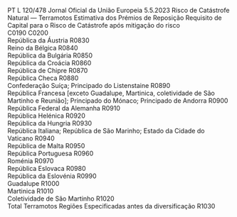 PT  L 120/478 Jornal Oficial da União Europeia 5.5.2023
 Risco de Catástrofe Natural — Terramotos  Estimativa dos Prémios de 
Reposição  Requisito de Capital para 
o Risco de Catástrofe 
após mitigação do risco  
C0190  C0200  
República da Áustria  R0830  
Reino da Bélgica  R0840  
República da Bulgária  R0850  
República da Croácia  R0860  
República de Chipre  R0870  
República Checa  R0880  
Confederação Suíça; Principado do Listenstaine  R0890  
República Francesa [exceto Guadalupe, Martinica, coletividade de São Martinho e Reunião]; Principado do Mónaco; 
Principado de Andorra  R0900  
República Federal da Alemanha  R0910  
República Helénica  R0920  
República da Hungria  R0930  
República Italiana; República de São Marinho; Estado da Cidade do Vaticano  R0940  
República de Malta  R0950  
República Portuguesa  R0960  
Roménia  R0970  
República Eslovaca  R0980  
República da Eslovénia  R0990  
Guadalupe  R1000  
Martinica  R1010  
Coletividade de São Martinho  R1020  
Total Terramotos Regiões Especificadas antes da diversificação  R1030
